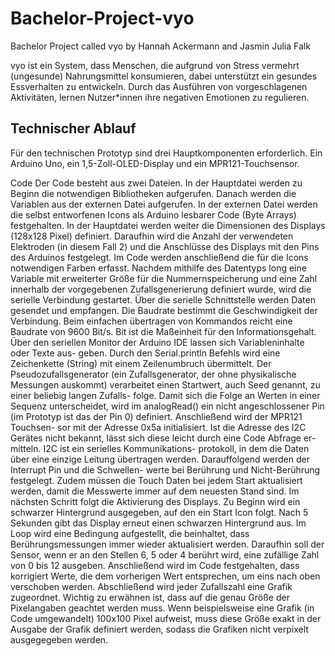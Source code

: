 # Bachelor-Project-vyo
Bachelor Project called vyo by Hannah Ackermann and Jasmin Julia Falk

vyo ist ein System, dass Menschen, die aufgrund von Stress vermehrt (ungesunde) Nahrungsmittel konsumieren, dabei unterstützt ein gesundes Essverhalten zu entwickeln. Durch das Ausführen von vorgeschlagenen Aktivitäten, lernen Nutzer*innen ihre negativen Emotionen zu regulieren.

## Technischer Ablauf
Für den technischen Prototyp sind drei Hauptkomponenten erforderlich. Ein Arduino Uno, ein 1,5-Zoll-OLED-Display und ein MPR121-Touchsensor.

Code
Der Code besteht aus zwei Dateien. In der Hauptdatei werden zu Beginn die notwendigen Bibliotheken aufgerufen. Danach werden die Variablen aus der externen Datei aufgerufen. In der externen Datei werden die selbst entworfenen Icons als Arduino lesbarer Code (Byte Arrays) festgehalten. In der Hauptdatei werden weiter die Dimensionen des Displays (128x128 Pixel) definiert. Daraufhin wird
die Anzahl der verwendeten Elektroden (in diesem Fall 2) und die Anschlüsse des Displays mit den Pins des Arduinos festgelegt. Im Code werden anschließend die für die Icons notwendigen Farben erfasst.
Nachdem mithilfe des Datentyps long eine Variable mit erweiterter Größe für die Nummernspeicherung und eine Zahl innerhalb der vorgegebenen Zufallsgenerierung definiert wurde, wird die serielle Verbindung gestartet. Über die serielle Schnittstelle werden Daten gesendet und empfangen. Die Baudrate bestimmt die Geschwindigkeit der Verbindung. Beim einfachen übertragen von Kommandos reicht eine Baudrate von 9600 Bit/s. Bit ist die Maßeinheit für den Informationsgehalt.
Über den seriellen Monitor der Arduino IDE lassen sich Variableninhalte oder Texte aus- geben. Durch den Serial.println Befehls wird eine Zeichenkette (String) mit einem Zeilenumbruch übermittelt.
Der Pseudozufallsgenerator (ein Zufallsgenerator, der ohne physikalische Messungen auskommt) verarbeitet einen Startwert, auch Seed genannt, zu einer beliebig langen Zufalls- folge. Damit sich die Folge an Werten in einer Sequenz unterscheidet, wird im analogRead() ein nicht angeschlossener Pin (im Prototyp ist das der Pin 0) definiert.
Anschließend wird der MPR121 Touchsen- sor mit der Adresse 0x5a initialisiert. Ist die Adresse des I2C Gerätes nicht bekannt, lässt sich diese leicht durch eine Code Abfrage er- mitteln. I2C ist ein serielles Kommunikations- protokoll, in dem die Daten über eine einzige
Leitung übertragen werden. Darauffolgend werden der Interrupt Pin und die Schwellen- werte bei Berührung und Nicht-Berührung festgelegt. Zudem müssen die Touch Daten bei jedem Start aktualisiert werden, damit die Messwerte immer auf dem neuesten Stand sind.
Im nächsten Schritt folgt die Aktivierung
des Displays. Zu Beginn wird ein schwarzer Hintergrund ausgegeben, auf den ein Start Icon folgt. Nach 5 Sekunden gibt das Display erneut einen schwarzen Hintergrund aus.
Im Loop wird eine Bedingung aufgestellt,
die beinhaltet, dass Berührungsmessungen immer wieder aktualisiert werden. Daraufhin soll der Sensor, wenn er an den Stellen 6, 5 oder 4 berührt wird, eine zufällige Zahl von 0 bis 12 ausgeben. Anschließend wird im Code festgehalten, dass korrigiert Werte, die dem vorherigen Wert entsprechen, um eins nach oben verschoben werden.
Abschließend wird jeder Zufallszahl eine Grafik zugeordnet. Wichtig zu erwähnen ist, dass auf die genau Größe der Pixelangaben geachtet werden muss. Wenn beispielsweise eine Grafik (in Code umgewandelt) 100x100 Pixel aufweist, muss diese Größe exakt in der Ausgabe der Grafik definiert werden, sodass die Grafiken nicht verpixelt ausgegegeben werden.
